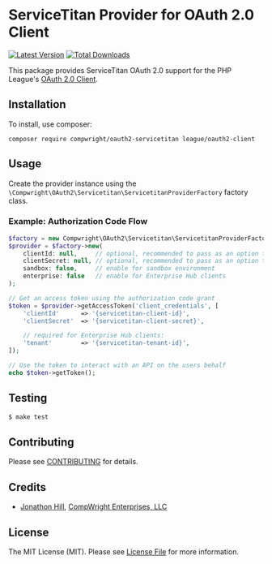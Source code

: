 # ServiceTitan Provider for OAuth 2.0 Client

[![Latest Version](https://img.shields.io/github/release/compwright/oauth2-servicetitan.svg?style=flat-square)](https://github.com/compwright/oauth2-servicetitan/releases)
[![Total Downloads](https://img.shields.io/packagist/dt/compwright/oauth2-servicetitan.svg?style=flat-square)](https://packagist.org/packages/compwright/oauth2-servicetitan)

This package provides ServiceTitan OAuth 2.0 support for the PHP League's [OAuth 2.0 Client](https://github.com/thephpleague/oauth2-client).

## Installation

To install, use composer:

```
composer require compwright/oauth2-servicetitan league/oauth2-client
```

## Usage

Create the provider instance using the `\Compwright\OAuth2\Servicetitan\ServicetitanProviderFactory` factory class.

### Example: Authorization Code Flow

```php
$factory = new Compwright\OAuth2\Servicetitan\ServicetitanProviderFactory();
$provider = $factory->new(
    clientId: null,     // optional, recommended to pass as an option to getAccessToken()
    clientSecret: null, // optional, recommended to pass as an option to getAccessToken()
    sandbox: false,     // enable for sandbox environment
    enterprise: false   // enable for Enterprise Hub clients
);

// Get an access token using the authorization code grant
$token = $provider->getAccessToken('client_credentials', [
    'clientId'      => '{servicetitan-client-id}',
    'clientSecret'  => '{servicetitan-client-secret}',

    // required for Enterprise Hub clients:
    'tenant'        => '{servicetitan-tenant-id}',
]);

// Use the token to interact with an API on the users behalf
echo $token->getToken();
```

## Testing

``` bash
$ make test
```

## Contributing

Please see [CONTRIBUTING](https://github.com/compwright/oauth2-servicetitan/blob/master/CONTRIBUTING.md) for details.


## Credits

- [Jonathon Hill](https://github.com/compwright), [CompWright Enterprises, LLC](https://compwright.com)


## License

The MIT License (MIT). Please see [License File](https://github.com/compwright/oauth2-servicetitan/blob/master/LICENSE) for more information.
